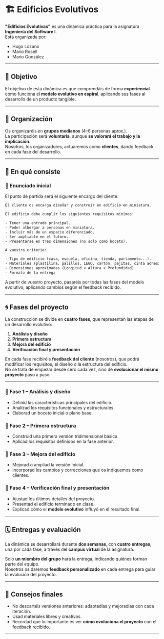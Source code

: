 # 🏗️ Edificios Evolutivos

**"Edificios Evolutivas”** es una dinámica práctica para la asignatura **Ingeniería del Software I**.  
Está organizada por:

- Hugo Lozano  
- Mario Rosell  
- Mario González  

---

## 🎯 Objetivo

El objetivo de esta dinámica es que comprendáis de forma **experiencial** cómo funciona el **modelo evolutivo en espiral**, aplicando sus fases al desarrollo de un producto tangible.

---

## 👥 Organización

Os organizaréis en **grupos medianos** (4–6 personas aprox.).  
La participación será **voluntaria**, aunque **se valorará el trabajo y la implicación**.  
Nosotros, los organizadores, actuaremos como **clientes**, dando feedback en cada fase del desarrollo.  

---

## 🧱 En qué consiste

### 📝 Enunciado inicial

El punto de partida será el siguiente encargo del cliente:

```txt
El cliente os encarga diseñar y construir un edificio en miniatura.

El edificio debe cumplir los siguientes requisitos mínimos:

- Tener una entrada principal.  
- Poder albergar a personas en miniatura.  
- Incluir más de un espacio diferenciado.  
- Ser ampliable en el futuro.  
- Presentarse en tres dimensiones (no solo como boceto).

A vuestro criterio:

- Tipo de edificio (casa, escuela, oficina, tienda, parlamento...).  
- Materiales (plastilina, palillos, LEGO, cartón, pajitas, cinta adhesiva...).  
- Dimensiones aproximadas (Longitud × Altura × Profundidad).
- Formato de la entrega
```

A partir de vuestro proyecto, pasaréis por todas las fases del modelo evolutivo, aplicando cambios según el feedback recibido.

---

## 🌀 Fases del proyecto

La construcción se divide en **cuatro fases**, que representan las etapas de un desarrollo evolutivo:

1. **Análisis y diseño**  
2. **Primera estructura**  
3. **Mejora del edificio**  
4. **Verificación final y presentación**

En cada fase recibiréis **feedback del cliente** (nosotros), que podrá modificar los requisitos, el diseño o la estructura del edificio.  
No se trata de empezar desde cero cada vez, sino de **evolucionar el mismo proyecto** paso a paso.

---

### 🔹 Fase 1 – Análisis y diseño

- Definid las características principales del edificio.  
- Analizad los requisitos funcionales y estructurales.  
- Elaborad un boceto inicial o plano base.

### 🔹 Fase 2 – Primera estructura

- Construid una primera versión tridimensional básica.  
- Aplicad los requisitos definidos en la fase anterior.

### 🔹 Fase 3 – Mejora del edificio

- Mejorad o ampliad la versión inicial.  
- Incorporad los cambios y correcciones que os indiquemos como clientes.

### 🔹 Fase 4 – Verificación final y presentación

- Ajustad los últimos detalles del proyecto.  
- Presentad el edificio terminado en clase.  
- Explicad cómo el **modelo evolutivo** influyó en el resultado final.

---

## 🗓️ Entregas y evaluación

La dinámica se desarrollará durante **dos semanas**, con **cuatro entregas**, una por cada fase, a través del **campus virtual** de la asignatura.  

Solo **un miembro del grupo** hará la entrega, indicando quiénes forman parte del equipo.  
Nosotros os daremos **feedback personalizado** en cada entrega para guiar la evolución del proyecto.

---

## 💬 Consejos finales

- No descartéis versiones anteriores: adaptadlas y mejoradlas con cada iteración.  
- Usad materiales libres y creativos.
- Recordad que lo importante es ver **cómo evoluciona el proyecto** con el feedback recibido.  

---
